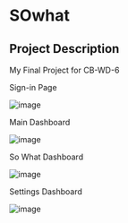 # SOwhat

## Project Description

My Final Project for CB-WD-6

Sign-in Page

![image](https://user-images.githubusercontent.com/77979565/115940715-97806a80-a470-11eb-8d4a-6e08388b8449.png)

Main Dashboard

![image](https://user-images.githubusercontent.com/77979565/115941096-fbeff980-a471-11eb-80dd-5916afa7a02b.png)

So What Dashboard

![image](https://user-images.githubusercontent.com/77979565/115940871-15dd0c80-a471-11eb-9fc5-b016013e314c.png)

Settings Dashboard

![image](https://user-images.githubusercontent.com/77979565/115941116-132ee700-a472-11eb-8053-533955c74256.png)
